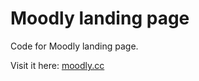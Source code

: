 # Moodly landing page

Code for Moodly landing page.

Visit it here: [moodly.cc](https://moodly.cc)
